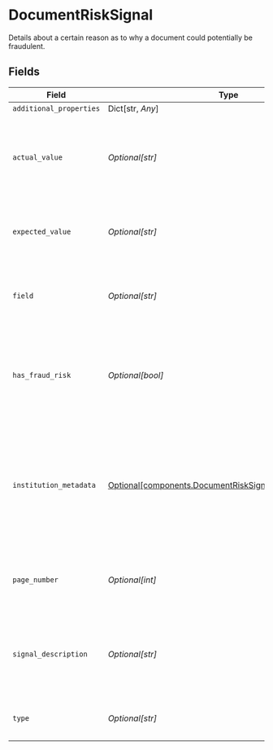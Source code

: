 # DocumentRiskSignal

Details about a certain reason as to why a document could potentially be fraudulent.


## Fields

| Field                                                                                                                          | Type                                                                                                                           | Required                                                                                                                       | Description                                                                                                                    |
| ------------------------------------------------------------------------------------------------------------------------------ | ------------------------------------------------------------------------------------------------------------------------------ | ------------------------------------------------------------------------------------------------------------------------------ | ------------------------------------------------------------------------------------------------------------------------------ |
| `additional_properties`                                                                                                        | Dict[str, *Any*]                                                                                                               | :heavy_minus_sign:                                                                                                             | N/A                                                                                                                            |
| `actual_value`                                                                                                                 | *Optional[str]*                                                                                                                | :heavy_check_mark:                                                                                                             | The derived value obtained in the risk signal calculation process for this field                                               |
| `expected_value`                                                                                                               | *Optional[str]*                                                                                                                | :heavy_check_mark:                                                                                                             | The expected value of the field, as seen on the document                                                                       |
| `field`                                                                                                                        | *Optional[str]*                                                                                                                | :heavy_check_mark:                                                                                                             | The field which the risk signal was computed for                                                                               |
| `has_fraud_risk`                                                                                                               | *Optional[bool]*                                                                                                               | :heavy_check_mark:                                                                                                             | A flag used to quickly identify if the signal indicates that this field is authentic or fraudulent                             |
| `institution_metadata`                                                                                                         | [Optional[components.DocumentRiskSignalInstitutionMetadata]](../../models/components/documentrisksignalinstitutionmetadata.md) | :heavy_check_mark:                                                                                                             | An object which contains additional metadata about the institution used to compute the verification attribute                  |
| `page_number`                                                                                                                  | *Optional[int]*                                                                                                                | :heavy_check_mark:                                                                                                             | The relevant page associated with the risk signal                                                                              |
| `signal_description`                                                                                                           | *Optional[str]*                                                                                                                | :heavy_check_mark:                                                                                                             | A human-readable explanation providing more detail into the particular risk signal                                             |
| `type`                                                                                                                         | *Optional[str]*                                                                                                                | :heavy_check_mark:                                                                                                             | The result from the risk signal check.                                                                                         |